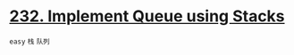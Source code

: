 # [232. Implement Queue using Stacks](https://leetcode.com/problems/implement-queue-using-stacks/)


`easy` `栈` `队列`